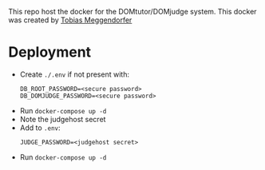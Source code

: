 This repo host the docker for the DOMtutor/DOMjudge system.
This docker was created by [Tobias Meggendorfer](https://github.com/incaseoftrouble)

# Deployment

 * Create `./.env` if not present with:
   ```
   DB_ROOT_PASSWORD=<secure password>
   DB_DOMJUDGE_PASSWORD=<secure password>
   ```
 * Run `docker-compose up -d`
 * Note the judgehost secret
 * Add to `.env`:
   ```
   JUDGE_PASSWORD=<judgehost secret>
   ```
 * Run `docker-compose up -d`


